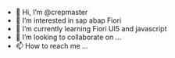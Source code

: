 - 👋 Hi, I’m @crepmaster
- 👀 I’m interested in sap abap Fiori
- 🌱 I’m currently learning Fiori UI5 and javascript
- 💞️ I’m looking to collaborate on ...
- 📫 How to reach me ...

<!---
crepmaster/crepmaster is a ✨ special ✨ repository because its `README.md` (this file) appears on your GitHub profile.
You can click the Preview link to take a look at your changes.
--->
